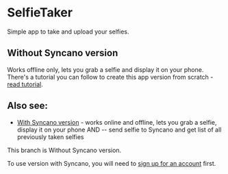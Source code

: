 # SelfieTaker
Simple app to take and upload your selfies.

## Without Syncano version
Works offline only, lets you grab a selfie and display it on your phone. 
There's a tutorial you can follow to create this app version from scratch - [read tutorial](https://github.com/lifcio/SelfieTaker/blob/without_syncano/Tutorial/Tutorial.md).

## Also see:
* [With Syncano version](https://github.com/lifcio/SelfieTaker/tree/with_syncano) - works online and offline, lets you grab a selfie, display it on your phone AND -- send selfie to Syncano and get list of all previously taken selfies

This branch is Without Syncano version.

To use version with Syncano, you will need to [sign up for an account](http://dashboard.syncano.io/#/signup) first.
